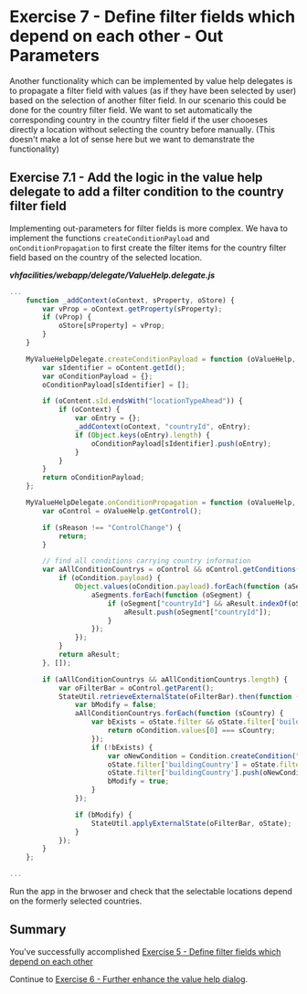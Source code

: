 # Exercise 7 - Define filter fields which depend on each other - Out Parameters

Another functionality which can be implemented by value help delegates is to propagate a filter field with values (as if they have been selected by user) based on the selection of another filter field. In our scenario this could be done for the country filter field. We want to set automatically the corresponding country in the country filter field if the user chooeses directly a location without selecting the country before manually. (This doesn't make a lot of sense here but we want to demanstrate the functionality)

## Exercise 7.1 - Add the logic in the value help delegate to add a filter condition to the country filter field

Implementing out-parameters for filter fields is more complex. We hava to implement the functions `createConditionPayload` and `onConditionPropagation` to first create the filter items for the country filter field based on the country of the selected location. 

***vhfacilities/webapp/delegate/ValueHelp.delegate.js***

```javascript
...
	function _addContext(oContext, sProperty, oStore) {
		var vProp = oContext.getProperty(sProperty);
		if (vProp) {
			oStore[sProperty] = vProp;
		}
	}

	MyValueHelpDelegate.createConditionPayload = function (oValueHelp, oContent, aValues, oContext) {
		var sIdentifier = oContent.getId();
		var oConditionPayload = {};
		oConditionPayload[sIdentifier] = [];

		if (oContent.sId.endsWith("locationTypeAhead")) {
			if (oContext) {
				var oEntry = {};
				_addContext(oContext, "countryId", oEntry);
				if (Object.keys(oEntry).length) {
					oConditionPayload[sIdentifier].push(oEntry);
				}
			}
		}
		return oConditionPayload;
	};

	MyValueHelpDelegate.onConditionPropagation = function (oValueHelp, sReason, oConfig) {
		var oControl = oValueHelp.getControl();

		if (sReason !== "ControlChange") {
			return;
		}

		// find all conditions carrying country information
		var aAllConditionCountrys = oControl && oControl.getConditions().reduce(function (aResult, oCondition) {
			if (oCondition.payload) {
				Object.values(oCondition.payload).forEach(function (aSegments) {
					aSegments.forEach(function (oSegment) {
						if (oSegment["countryId"] && aResult.indexOf(oSegment["countryId"]) === -1) {
							aResult.push(oSegment["countryId"]);
						}
					});
				});
			}
			return aResult;
		}, []);

		if (aAllConditionCountrys && aAllConditionCountrys.length) {
			var oFilterBar = oControl.getParent();
			StateUtil.retrieveExternalState(oFilterBar).then(function (oState) {
				var bModify = false;
				aAllConditionCountrys.forEach(function (sCountry) {
					var bExists = oState.filter && oState.filter['buildingCountry'] && oState.filter['buildingCountry'].find(function (oCondition) {
						return oCondition.values[0] === sCountry;
					});
					if (!bExists) {
						var oNewCondition = Condition.createCondition("EQ", [sCountry], undefined, undefined, ConditionValidated.Validated);
						oState.filter['buildingCountry'] = oState.filter && oState.filter['buildingCountry'] || [];
						oState.filter['buildingCountry'].push(oNewCondition);
						bModify = true;
					}
				});

				if (bModify) {
					StateUtil.applyExternalState(oFilterBar, oState);
				}
			});
		}
	};

...
```

Run the app in the brwoser and check that the selectable locations depend on the formerly selected countries.


## Summary

You've successfully accomplished [Exercise 5 - Define filter fields which depend on each other](#exercise-5---define-filter-fields-which-depend-on-each-other)

Continue to [Exercise 6 - Further enhance the value help dialog](../ex6/README.md).
